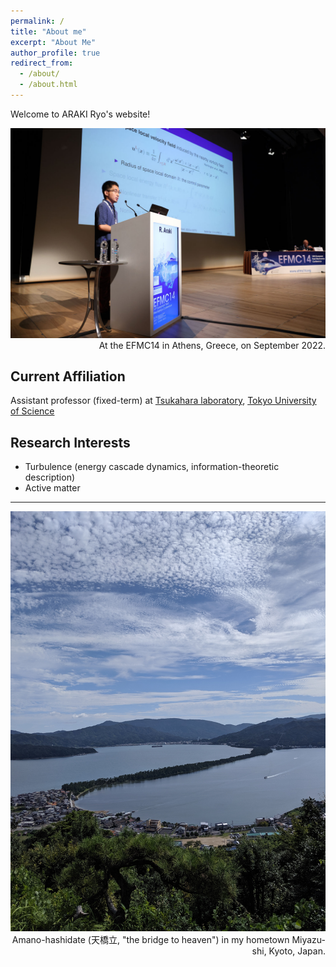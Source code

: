 ```yaml
---
permalink: /
title: "About me"
excerpt: "About Me"
author_profile: true
redirect_from:
  - /about/
  - /about.html
---
```


Welcome to ARAKI Ryo's website!

<div style="text-align:center">
<img src='/images/202209_EFMC14.JPG' width="700">
</div>

<div style="text-align:right;">
At the EFMC14 in Athens, Greece, on September 2022.
</div>

## Current Affiliation

Assistant professor (fixed-term) at [Tsukahara laboratory](https://www.rs.tus.ac.jp/~t2lab/index-j.html), [Tokyo University of Science](https://www.tus.ac.jp/)

## Research Interests

- Turbulence (energy cascade dynamics, information-theoretic description)
- Active matter

----

<div style="text-align: center;">
<img src='/images/Amanohashidate.jpg' width="600">
</div>

<div style="text-align: right;">
Amano-hashidate (天橋立, "the bridge to heaven") in my hometown Miyazu-shi, Kyoto, Japan.
</div>
